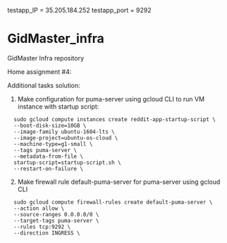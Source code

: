 testapp_IP = 35.205.184.252
testapp_port = 9292

# GidMaster_infra
GidMaster Infra repository

Home assignment #4:

Additional tasks solution:

1. Make configuration for puma-server using gcloud CLI to run VM instance with startup script:
```
  sudo gcloud compute instances create reddit-app-startup-script \
  --boot-disk-size=10GB \
  --image-family ubuntu-1604-lts \
  --image-project=ubuntu-os-cloud \
  --machine-type=g1-small \
  --tags puma-server \
  --metadata-from-file \
  startup-script=startup-script.sh \
  --restart-on-failure \
```  

2.  Make firewall rule default-puma-server for puma-server using gcloud CLI
```
  sudo gcloud compute firewall-rules create default-puma-server \
  --action allow \
  --source-ranges 0.0.0.0/0 \
  --target-tags puma-server \
  --rules tcp:9292 \
  --direction INGRESS \
```
